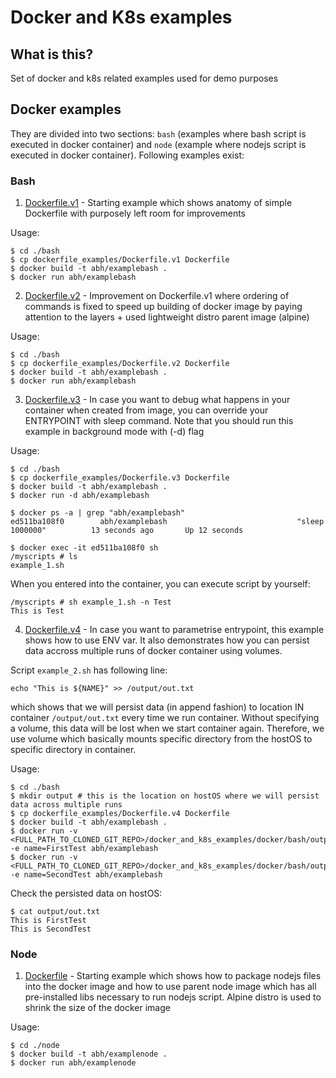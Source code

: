 # Docker and K8s examples

## What is this? 

Set of docker and k8s related examples used for demo purposes

## Docker examples

They are divided into two sections: `bash` (examples where bash script is executed in docker container) and `node` (example where nodejs script is executed in docker container). Following examples exist:

### Bash

1. [Dockerfile.v1](https://github.com/ATLANTBH/testing-research/docker_and_k8s_examples/docker/bash/dockerfile_examples/Dockerfile.v1) - Starting example which shows anatomy of simple Dockerfile with purposely left room for improvements

Usage:
```
$ cd ./bash
$ cp dockerfile_examples/Dockerfile.v1 Dockerfile
$ docker build -t abh/examplebash .
$ docker run abh/examplebash
```

2. [Dockerfile.v2](https://github.com/ATLANTBH/testing-research/docker_and_k8s_examples/docker/bash/dockerfile_examples/Dockerfile.v2) - Improvement on Dockerfile.v1 where ordering of commands is fixed to speed up building of docker image by paying attention to the layers + used lightweight distro parent image (alpine)

Usage:
```
$ cd ./bash
$ cp dockerfile_examples/Dockerfile.v2 Dockerfile
$ docker build -t abh/examplebash .
$ docker run abh/examplebash
```

3. [Dockerfile.v3](https://github.com/ATLANTBH/testing-research/docker_and_k8s_examples/docker/bash/dockerfile_examples/Dockerfile.v3) - In case you want to debug what happens in your container when created from image, you can override your ENTRYPOINT with sleep command. Note that you should run this example in background mode with (-d) flag

Usage:
```
$ cd ./bash
$ cp dockerfile_examples/Dockerfile.v3 Dockerfile
$ docker build -t abh/examplebash .
$ docker run -d abh/examplebash

$ docker ps -a | grep "abh/examplebash"
ed511ba108f0        abh/examplebash                             "sleep 1000000"          13 seconds ago       Up 12 seconds

$ docker exec -it ed511ba108f0 sh
/myscripts # ls
example_1.sh
```

When you entered into the container, you can execute script by yourself:
```
/myscripts # sh example_1.sh -n Test
This is Test
```

4. [Dockerfile.v4](https://github.com/ATLANTBH/testing-research/docker_and_k8s_examples/docker/bash/dockerfile_examples/Dockerfile.v4) - In case you want to parametrise entrypoint, this example shows how to use ENV var. It also demonstrates how you can persist data accross multiple runs of docker container using volumes.

Script `example_2.sh` has following line:
```
echo "This is ${NAME}" >> /output/out.txt
```
which shows that we will persist data (in append fashion) to location IN container `/output/out.txt` every time we run container. Without specifying a volume, this data will be lost when we start container again. Therefore, we use volume which basically mounts specific directory from the hostOS to specific directory in container.

Usage:
```
$ cd ./bash
$ mkdir output # this is the location on hostOS where we will persist data across multiple runs
$ cp dockerfile_examples/Dockerfile.v4 Dockerfile
$ docker build -t abh/examplebash .
$ docker run -v <FULL_PATH_TO_CLONED_GIT_REPO>/docker_and_k8s_examples/docker/bash/output:/output -e name=FirstTest abh/examplebash
$ docker run -v <FULL_PATH_TO_CLONED_GIT_REPO>/docker_and_k8s_examples/docker/bash/output:/output -e name=SecondTest abh/examplebash
```

Check the persisted data on hostOS:
```
$ cat output/out.txt
This is FirstTest
This is SecondTest
```

### Node

1. [Dockerfile](https://github.com/ATLANTBH/testing-research/docker_and_k8s_examples/docker/node/Dockerfile) - Starting example which shows how to package nodejs files into the docker image and how to use parent node image which has all pre-installed libs necessary to run nodejs script. Alpine distro is used to shrink the size of the docker image

Usage:
```
$ cd ./node
$ docker build -t abh/examplenode .
$ docker run abh/examplenode
```